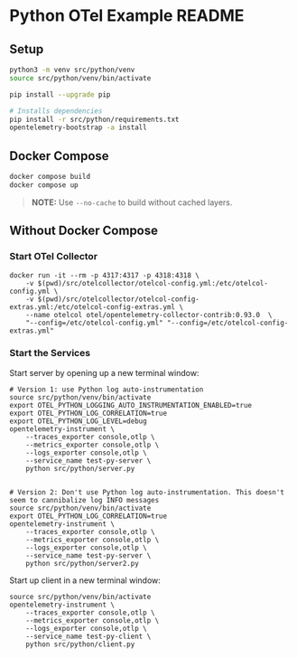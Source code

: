 # Python OTel Example README

## Setup

```bash
python3 -m venv src/python/venv
source src/python/venv/bin/activate

pip install --upgrade pip

# Installs dependencies
pip install -r src/python/requirements.txt
opentelemetry-bootstrap -a install
```

## Docker Compose

```bash
docker compose build
docker compose up
```

>**NOTE:** Use `--no-cache` to build without cached layers.

## Without Docker Compose

### Start OTel Collector

```
docker run -it --rm -p 4317:4317 -p 4318:4318 \
    -v $(pwd)/src/otelcollector/otelcol-config.yml:/etc/otelcol-config.yml \
    -v $(pwd)/src/otelcollector/otelcol-config-extras.yml:/etc/otelcol-config-extras.yml \
    --name otelcol otel/opentelemetry-collector-contrib:0.93.0  \
    "--config=/etc/otelcol-config.yml" "--config=/etc/otelcol-config-extras.yml"
```

### Start the Services

Start server by opening up a new terminal window:

```
# Version 1: use Python log auto-instrumentation
source src/python/venv/bin/activate
export OTEL_PYTHON_LOGGING_AUTO_INSTRUMENTATION_ENABLED=true
export OTEL_PYTHON_LOG_CORRELATION=true
export OTEL_PYTHON_LOG_LEVEL=debug
opentelemetry-instrument \
    --traces_exporter console,otlp \
    --metrics_exporter console,otlp \
    --logs_exporter console,otlp \
    --service_name test-py-server \
    python src/python/server.py


# Version 2: Don't use Python log auto-instrumentation. This doesn't seem to cannibalize log INFO messages
source src/python/venv/bin/activate
export OTEL_PYTHON_LOG_CORRELATION=true
opentelemetry-instrument \
    --traces_exporter console,otlp \
    --metrics_exporter console,otlp \
    --logs_exporter console,otlp \
    --service_name test-py-server \
    python src/python/server2.py
```

Start up client in a new terminal window:

```
source src/python/venv/bin/activate
opentelemetry-instrument \
    --traces_exporter console,otlp \
    --metrics_exporter console,otlp \
    --logs_exporter console,otlp \
    --service_name test-py-client \
    python src/python/client.py
```

